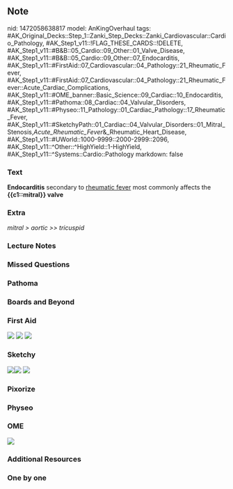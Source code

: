 ## Note
nid: 1472058638817
model: AnKingOverhaul
tags: #AK_Original_Decks::Step_1::Zanki_Step_Decks::Zanki_Cardiovascular::Cardio_Pathology, #AK_Step1_v11::!FLAG_THESE_CARDS::!DELETE, #AK_Step1_v11::#B&B::05_Cardio::09_Other::01_Valve_Disease, #AK_Step1_v11::#B&B::05_Cardio::09_Other::07_Endocarditis, #AK_Step1_v11::#FirstAid::07_Cardiovascular::04_Pathology::21_Rheumatic_Fever, #AK_Step1_v11::#FirstAid::07_Cardiovascular::04_Pathology::21_Rheumatic_Fever::Acute_Cardiac_Complications, #AK_Step1_v11::#OME_banner::Basic_Science::09_Cardiac::10_Endocarditis, #AK_Step1_v11::#Pathoma::08_Cardiac::04_Valvular_Disorders, #AK_Step1_v11::#Physeo::11_Pathology::01_Cardiac_Pathology::17_Rheumatic_Fever, #AK_Step1_v11::#SketchyPath::01_Cardiac::04_Valvular_Disorders::01_Mitral_Stenosis,_Acute_Rheumatic_Fever_&_Rheumatic_Heart_Disease, #AK_Step1_v11::#UWorld::1000-9999::2000-2999::2096, #AK_Step1_v11::^Other::^HighYield::1-HighYield, #AK_Step1_v11::^Systems::Cardio::Pathology
markdown: false

### Text
<div>
  <div>
    <div>
      <b>Endocarditis</b> secondary to <u>rheumatic fever</u> most
      commonly affects the <b>{{c1::mitral}} valve</b>
    </div>
  </div>
</div>

### Extra
<i>mitral > aortic >> tricuspid</i>

### Lecture Notes


### Missed Questions


### Pathoma


### Boards and Beyond


### First Aid
<img src="tmpxjiP4Y.png"> <img src="tmpPWkmcx.png"> <img src=
"tmpr4FhLf.png">

### Sketchy
<img src=
"Screen%20Shot%202019-12-19%20at%204.14.45%20PM.JPG"><img src=
"Screen%20Shot%202019-12-19%20at%204.14.55%20PM.JPG"> <img src=
"Zoverall%20picture%20(19)_1566160514431.jpg">

### Pixorize


### Physeo


### OME
<div class="ome-widget">
  <a href=
  "https://onlinemeded.org/spa/cardiac/endocarditis/acquire?ref=anki">
  <img src="_OME_AnkiFlashcards_Lesson_1.png"></a>
</div>

### Additional Resources


### One by one

